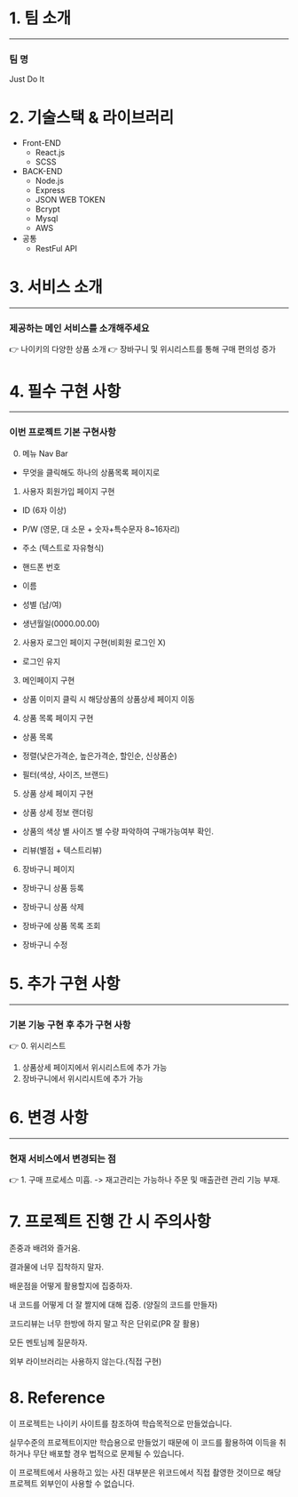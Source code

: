 # 1. 팀 소개

---

### 팀 명

Just Do It

# 2. 기술스택 & 라이브러리

<ul>
  <li>Front-END
    <ul>
      <li>React.js</li>
      <li>SCSS</li>
    </ul>
  </li>
  <li>BACK-END
    <ul>
      <li>Node.js</li>
      <li>Express</li>
      <li>JSON WEB TOKEN</li>
      <li>Bcrypt</li>
      <li>Mysql</li>
      <li>AWS</li>
    </ul>
  </li>
  <li>공통
    <ul>
      <li>RestFul API</li>
    </ul>
  </li>
</ul>

# 3. 서비스 소개

---

### 제공하는 메인 서비스를 소개해주세요

<aside>
👉 나이키의 다양한 상품 소개
👉 장바구니 및 위시리스트를 통해 구매 편의성 증가

</aside>

# 4. 필수 구현 사항

---

### 이번 프로젝트 기본 구현사항

<aside>

0. 메뉴 Nav Bar

- 무엇을 클릭해도 하나의 상품목록 페이지로

1. 사용자 회원가입 페이지 구현

- ID (6자 이상)

- P/W (영문, 대 소문 + 숫자+특수문자 8~16자리)

- 주소 (텍스트로 자유형식)

- 핸드폰 번호

- 이름

- 성별 (남/여)

- 생년월일(0000.00.00)

2. 사용자 로그인 페이지 구현(비회원 로그인 X)

- 로그인 유지

3. 메인페이지 구현

- 상품 이미지 클릭 시 해당상품의 상품상세 페이지 이동

4. 상품 목록 페이지 구현

- 상품 목록

- 정렬(낮은가격순, 높은가격순, 할인순, 신상품순)

- 필터(색상, 사이즈, 브랜드)

5. 상품 상세 페이지 구현

- 상품 상세 정보 랜더링

- 상품의 색상 별 사이즈 별 수량 파악하여 구매가능여부 확인.

- 리뷰(별점 + 텍스트리뷰)

6. 장바구니 페이지

- 장바구니 상품 등록

- 장바구니 상품 삭제

- 장바구에 상품 목록 조회

- 장바구니 수정

</aside>

# 5. 추가 구현 사항

---

### 기본 기능 구현 후 추가 구현 사항

<aside>
👉 0. 위시리스트

1. 상품상세 페이지에서 위시리스트에 추가 가능
2. 장바구니에서 위시리시트에 추가 가능

</aside>

# 6. 변경 사항

---

### 현재 서비스에서 변경되는 점

<aside>
👉 1. 구매 프로세스 미흡. -> 재고관리는 가능하나 주문 및 매출관련 관리 기능 부재.

</aside>

# 7. 프로젝트 진행 간 시 주의사항

존중과 배려와 즐거움.

결과물에 너무 집착하지 말자.

배운점을 어떻게 활용할지에 집중하자.

내 코드를 어떻게 더 잘 짤지에 대해 집중. (양질의 코드를 만들자)

코드리뷰는 너무 한방에 하지 말고 작은 단위로(PR 잘 활용)

모든 멘토님께 질문하자.

외부 라이브러리는 사용하지 않는다.(직접 구현)

# 8. Reference

이 프로젝트는 나이키 사이트를 참조하여 학습목적으로 만들었습니다.

실무수준의 프로젝트이지만 학습용으로 만들었기 때문에 이 코드를 활용하여 이득을 취하거나 무단 배포할 경우 법적으로 문제될 수 있습니다.

이 프로젝트에서 사용하고 있는 사진 대부분은 위코드에서 직접 촬영한 것이므로 해당 프로젝트 외부인이 사용할 수 없습니다.
